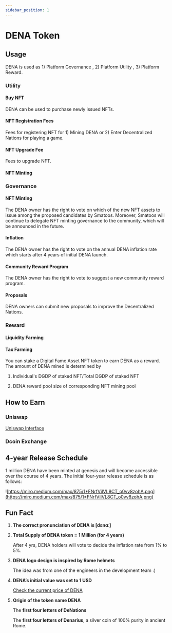 ```yaml
---
sidebar_position: 1
---
```



# DENA Token

## Usage

DENA is used as 1) Platform Governance , 2) Platform Utility , 3) Platform Reward.

### Utility

#### Buy NFT

DENA can be used to purchase newly issued NFTs. 

#### NFT Registration Fees

Fees for registering NFT for 1) Mining DENA or 2) Enter Decentralized Nations for playing a game.

#### NFT Upgrade Fee

Fees to upgrade NFT.

#### NFT Minting

### Governance

#### NFT Minting

The DENA owner has the right to vote on which of the new NFT assets to issue among the proposed candidates by Smatoos. Moreover, Smatoos will continue to delegate NFT minting governance to the community, which will be announced in the future.

#### Inflation

The DENA owner has the right to vote on the annual DENA inflation rate which starts after 4 years of initial DENA launch.

#### Community Reward Program

The DENA owner has the right to vote to suggest a new community reward program.

#### Proposals

DENA owners can submit new proposals to improve the Decentralized Nations.

### Reward

#### Liquidity Farming

#### Tax Farming

You can stake a Digital Fame Asset NFT token to earn DENA as a reward. The amount of DENA mined is determined by

1. Individual's DGDP of staked NFT/Total DGDP of staked NFT

2. DENA reward pool size of corresponding NFT mining pool

## How to Earn

### Uniswap

[Uniswap Interface](https://app.uniswap.org/#/swap?outputCurrency=0x15F0EEDF9Ce24fc4b6826E590A8292CE5524a1DA)

### Dcoin Exchange

## 4-year Release Schedule

1 million DENA have been minted at genesis and will become accessible over the course of 4 years. The initial four-year release schedule is as follows:

![https://miro.medium.com/max/875/1*FNrfViIVL8CT_o0vv8zohA.png](https://miro.medium.com/max/875/1*FNrfViIVL8CT_o0vv8zohA.png)

## Fun Fact

1. **The correct pronunciation of DENA is [dɛnɑː]**
2. **Total Supply of DENA token = 1 Million (for 4 years)**

    After 4 yrs, DENA holders will vote to decide the inflation rate from 1% to 5%.

3. **DENA logo design is inspired by Rome helmets**

    The idea was from one of the engineers in the development team :)

4. **DENA’s initial value was set to 1 USD**

    [Check the current price of DENA](https://coinmarketcap.com/currencies/decentralized-nations/)

5. **Origin of the token name DENA**

    The **first four letters of DeNations**

    The **first four letters of Denarius**, a silver coin of 100% purity in ancient Rome.